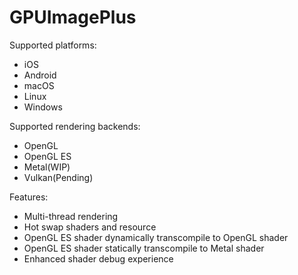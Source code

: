 # GPUImagePlus

Supported platforms:
 - iOS
 - Android
 - macOS
 - Linux
 - Windows

Supported rendering backends:
- OpenGL
- OpenGL ES
- Metal(WIP)
- Vulkan(Pending)

Features:
- Multi-thread rendering
- Hot swap shaders and resource
- OpenGL ES shader dynamically transcompile to OpenGL shader
- OpenGL ES shader statically transcompile to Metal shader
- Enhanced shader debug experience
